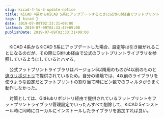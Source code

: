 ```yaml
---
slug: kicad-4-to-5-update-notice
title: KiCAD 4系からKiCAD 5系にアップデートするときにGitHub経由でフットプリントライブラリを参照するようにしているとハマる
tags: [ kicad ]
date: 2019-07-09T02:33:31+09:00
lastmod: 2019-07-09T02:33:47+09:00
publishDate: 2019-07-09T02:33:31+09:00
---
```


　KiCAD 4系からKiCAD 5系にアップデートした場合、設定等は引き継がれることになるのだが、その際にGitHub経由で公式のフットプリントライブラリを参照しているようにしているとハマる。

　公式フットプリントライブラリはバージョン5以降用のものが4以前のものと[違うリポジトリ](https://github.com/kicad/kicad-footprints)で提供されているため。自分の環境では、4以前のライブラリを使うような設定だとフットプリントの割り当て時にピン数でのフィルタがうまく動作しなかった。

　対策としては、GitHubリポジトリ経由で提供されているフットプリントをフットプリントライブラリ管理設定でいったんすべて削除して、KiCAD 5インストール時に同時にローカルにインストールしたライブラリを追加すれば良い。
